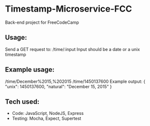 # Timestamp-Microservice-FCC
Back-end project for FreeCodeCamp

## Usage:
Send a GET request to: /time/:input
Input should be a date or a unix timestamp

## Example usage:
/time/December%2015,%202015
/time/1450137600
Example output:
{ "unix": 1450137600, "natural": "December 15, 2015" }

## Tech used:
* Code: JavaScript, NodeJS, Express
* Testing: Mocha, Expect, Supertest
